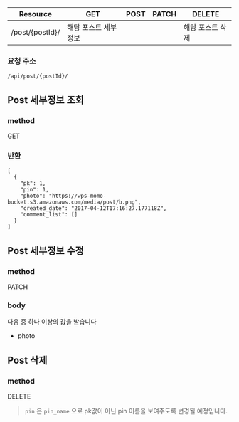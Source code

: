 Resource | GET | POST | PATCH | DELETE | 
--- | --- | --- | --- | --- |
/post/{postId}/ | 해당 포스트 세부정보 |  |  | 해당 포스트 삭제 |

### 요청 주소
`/api/post/{postId}/`

## Post 세부정보 조회

### method
GET

### 반환

```
[
  {
    "pk": 1,
    "pin": 1,
    "photo": "https://wps-momo-bucket.s3.amazonaws.com/media/post/b.png",
    "created_date": "2017-04-12T17:16:27.177118Z",
    "comment_list": []
  }
]
```

## Post 세부정보 수정

### method
PATCH

### body
다음 중 하나 이상의 값을 받습니다
- photo


## Post 삭제

### method

DELETE



> `pin` 은 `pin_name` 으로 pk값이 아닌 pin 이름을 보여주도록 변경될 예정입니다.


